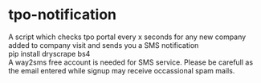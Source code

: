 # tpo-notification
A script which checks tpo portal every x seconds for any new company added to company visit and sends you a SMS notification<br/>
pip install dryscrape bs4 <br/>
A way2sms free account is needed for SMS service. Please be carefull as the email entered while signup may receive occassional spam mails.



